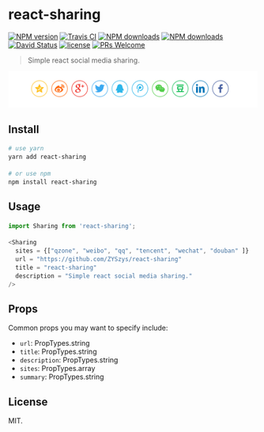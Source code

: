 # react-sharing
[![NPM version](https://img.shields.io/npm/v/react-sharing.svg?style=flat)](https://npmjs.org/package/react-sharing)
[![Travis CI](https://travis-ci.com/ZYSzys/react-sharing.svg?token=hDbx4fFbLLvMJQybMquv&branch=master)](https://travis-ci.com/ZYSzys/react-sharing)
[![NPM downloads](http://img.shields.io/npm/dm/react-sharing.svg?style=flat)](https://npmjs.org/package/react-sharing)
[![NPM downloads](http://img.shields.io/npm/dt/react-sharing.svg?style=flat)](https://npmjs.org/package/react-sharing)
[![David Status](https://img.shields.io/david/ZYSzys/react-sharing.svg?style=flat)](https://github.com/ZYSzys/react-sharing/network/dependencies)
[![license](https://img.shields.io/github/license/ZYSzys/react-sharing.svg)](https://github.com/ZYSzys/react-sharing/blob/master/LICENSE)
[![PRs Welcome](https://img.shields.io/badge/PRs-welcome-brightgreen.svg?style=flat-square)](http://makeapullrequest.com)

> Simple react social media sharing.

![](/screenshot.png)

## Install

```sh
# use yarn
yarn add react-sharing

# or use npm
npm install react-sharing
```

## Usage

```js
import Sharing from 'react-sharing';

<Sharing
  sites = {["qzone", "weibo", "qq", "tencent", "wechat", "douban" ]}
  url = "https://github.com/ZYSzys/react-sharing"
  title = "react-sharing"
  description = "Simple react social media sharing."
/>
```

## Props

Common props you may want to specify include:
- `url`: PropTypes.string
- `title`: PropTypes.string
- `description`: PropTypes.string
- `sites`: PropTypes.array
- `summary`: PropTypes.string

## License

MIT.
